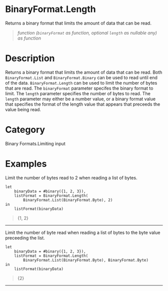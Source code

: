 # BinaryFormat.Length
Returns a binary format that limits the amount of data that can be read.
> _function (<code>binaryFormat</code> as function, optional <code>length</code> as nullable any) as function_

# Description 
Returns a binary format that limits the amount of data that can be read.  Both <code>BinaryFormat.List</code> and <code>BinaryFormat.Binary</code> can be used to read until end of the data.  <code>BinaryFormat.Length</code> can be used to limit the number of bytes that are read.  The <code>binaryFormat</code> parameter specifes the binary format to limit.  The <code>length</code> parameter specifies the number of bytes to read.  The <code>length</code> parameter may either be a number value, or a binary format value that specifies the format of the length value that appears that preceeds the value being read.
# Category 
Binary Formats.Limiting input
# Examples 
Limit the number of bytes read to 2 when reading a list of bytes.
```
let
    binaryData = #binary({1, 2, 3}),
    listFormat = BinaryFormat.Length(
        BinaryFormat.List(BinaryFormat.Byte), 2)
in
    listFormat(binaryData)
```
> {1, 2}
***
Limit the number of byte read when reading a list of bytes to the byte value preceeding the list.
```
let
    binaryData = #binary({1, 2, 3}),
    listFormat = BinaryFormat.Length(
        BinaryFormat.List(BinaryFormat.Byte), BinaryFormat.Byte)
in
    listFormat(binaryData)
```
> {2}
***
